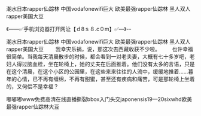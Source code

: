 潮水日本rapper仙踪林
中国vodafonewifi巨大
欧美最强rapper仙踪林
黑人双人rapper美国大豆


《——✅手机浏览器打开网沚【ｄ8ｓ８.c０m】✅—》--

潮水日本rapper仙踪林
中国vodafonewifi巨大
欧美最强rapper仙踪林
黑人双人rapper美国大豆
　　我幸灾乐祸，说，那这次去西藏收获不少啦。
　　也许幸福很简单。当我每天清晨散步的时候，都会看到一对老夫妻，大概有七十多岁吧，老妇人得过脑血栓，坐在轮椅上，她的丈夫在后面推着。他们没有太多的言语，只是在这个清晨，在这个小区的公园里，在这些来来往往的人流中，缓缓地推着……暮年的心情，已不再有缠绵，不再有甜蜜，甚至还有疾病和痛苦，可是那轮椅上坐着的，又何偿不是幸福？





嘟嘟嘟www免费高清在线直播撕裂bbox入门头交japonensis19—20sixwhd欧美最强rapper仙踪林大豆
